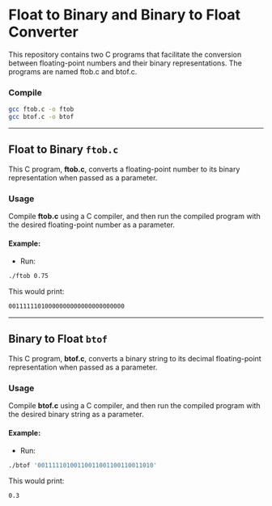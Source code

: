 # Float to Binary and Binary to Float Converter
This repository contains two C programs that facilitate the conversion between floating-point numbers and their binary representations. The programs are named ftob.c and btof.c.

### Compile
```bash
gcc ftob.c -o ftob
gcc btof.c -o btof
```

***

## Float to Binary `ftob.c`

This C program, **ftob.c**, converts a floating-point number to its binary representation when passed as a parameter.


### Usage

Compile **ftob.c** using a C compiler, and then run the compiled program with the desired floating-point number as a parameter.

#### Example:

- Run:
```bash
./ftob 0.75
```

This would print:
```bash
00111111010000000000000000000000
```

***

## Binary to Float `btof`

This C program, **btof.c**, converts a binary string to its decimal floating-point representation when passed as a parameter.

### Usage

Compile **btof.c** using a C compiler, and then run the compiled program with the desired binary string as a parameter.

#### Example:

- Run:
```bash
./btof '00111110100110011001100110011010'
```

This would print:
```bash
0.3
```

